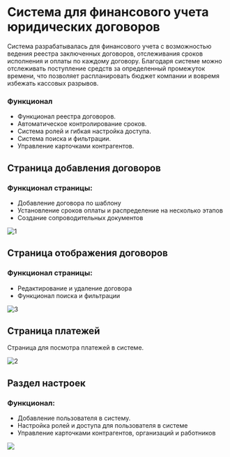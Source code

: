 # Система для финансового учета юридических договоров
Система разрабатывалась для финансового учета с возможностью ведения реестра заключенных договоров, отслеживания сроков исполнения и оплаты по каждому договору. 
Благодаря системе можно отслеживать поступление средств за определенный промежуток времени, что позволяет распланировать бюджет компании и вовремя избежать кассовых разрывов.

### Функционал
- Функционал реестра договоров.
- Автоматическое контролирование сроков.
- Система ролей и гибкая настройка доступа.
- Система поиска и фильтрации.
- Управление карточками контрагентов.

## Страница добавления договоров  
### Функционал страницы:
- Добавление договора по шаблону
- Установление сроков оплаты и распределение на несколько этапов
- Создание сопроводительных документов

![1](https://github.com/user-attachments/assets/0ff99f9c-eed7-439f-a439-50f51d19875f)
## Страница отображения договоров  
### Функционал страницы:
- Редактирование и удаление договора
- Функционал поиска и фильтрации

![3](https://github.com/user-attachments/assets/190df777-22a4-4020-9224-320f30a656dc)

## Страница платежей
Страница для посмотра платежей в системе.

![2](https://github.com/user-attachments/assets/b683710d-94d8-4fc7-87f5-fe2f24386b9e)

## Раздел настроек
### Функционал:
+ Добавление пользователя в систему.
+ Настройка ролей и доступа для пользователя в системе
+ Управление карточками контрагентов, организаций и работников

![](https://github.com/user-attachments/assets/2c439bb0-91cf-4971-bcdc-08cb152c976a)
